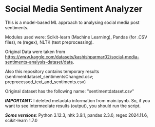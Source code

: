 # Social Media Sentiment Analyzer

This is a model-based ML approach to analysing social media post sentiments.  

Modules used were: Scikit-learn (Machine Learning), Pandas (for .CSV files), re (regex), NLTK (text preprocessing).  

Original Data were taken from https://www.kaggle.com/datasets/kashishparmar02/social-media-sentiments-analysis-dataset/data.

Also this repository contains temporary results (sentimentdataset_sentimentsChanged.csv; preprocessed_text_and_sentiments.csv)

Original dataset has the following name: "sentimentdataset.csv"

***IMPORTANT:*** I deleted metadata information from main.ipynb. So, if you want to see intermediate results (output), you should run the script.

***Some versions***: Python 3.12.3, 
                      nltk 3.9.1, 
                      pandas 2.3.0, 
                      regex 2024.11.6, 
                      scikit-learn 1.7.0


